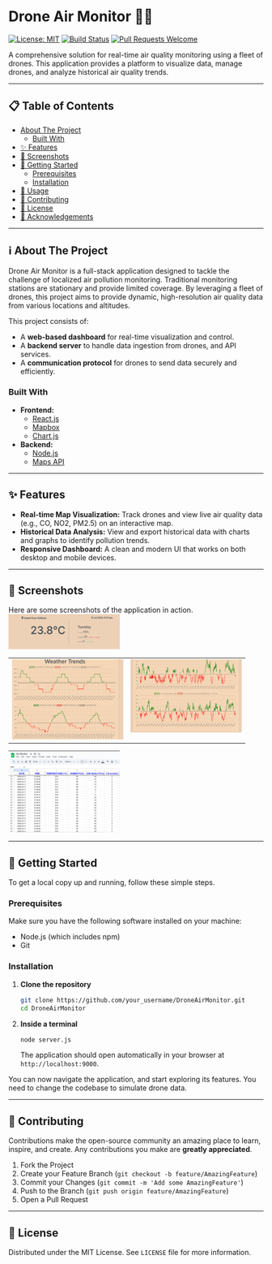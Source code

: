# Drone Air Monitor 🚁💨

[![License: MIT](https://img.shields.io/badge/License-MIT-yellow.svg)](https://opensource.org/licenses/MIT)
[![Build Status](https://img.shields.io/badge/build-passing-brightgreen.svg)]()
[![Pull Requests Welcome](https://img.shields.io/badge/PRs-welcome-brightgreen.svg)](http://makeapullrequest.com)

A comprehensive solution for real-time air quality monitoring using a fleet of drones. This application provides a platform to visualize data, manage drones, and analyze historical air quality trends.

---

## 📋 Table of Contents

- [About The Project](#-about-the-project)
  - [Built With](#built-with)
- [✨ Features](#-features)
- [📸 Screenshots](#-screenshots)
- [🚀 Getting Started](#-getting-started)
  - [Prerequisites](#prerequisites)
  - [Installation](#installation)
- [🔧 Usage](#-usage)
- [🤝 Contributing](#-contributing)
- [📝 License](#-license)
- [🙏 Acknowledgements](#-acknowledgements)

---

## ℹ️ About The Project

Drone Air Monitor is a full-stack application designed to tackle the challenge of localized air pollution monitoring. Traditional monitoring stations are stationary and provide limited coverage. By leveraging a fleet of drones, this project aims to provide dynamic, high-resolution air quality data from various locations and altitudes.

This project consists of:
*   A **web-based dashboard** for real-time visualization and control.
*   A **backend server** to handle data ingestion from drones, and API services.
*   A **communication protocol** for drones to send data securely and efficiently.

### Built With


*   **Frontend:**
    *   [React.js](https://reactjs.org/)
    *   [Mapbox](https://www.mapbox.com/)
    *   [Chart.js](https://www.chartjs.org/)
*   **Backend:**
    *   [Node.js](https://nodejs.org/)
    *   [Maps API](https://console.cloud.google.com/)

---

## ✨ Features

*   **Real-time Map Visualization:** Track drones and view live air quality data (e.g., CO, NO2, PM2.5) on an interactive map.
*   **Historical Data Analysis:** View and export historical data with charts and graphs to identify pollution trends.
*   **Responsive Dashboard:** A clean and modern UI that works on both desktop and mobile devices.

---

## 📸 Screenshots

Here are some screenshots of the application in action.
<img src="screenshot/main.png" width="220" alt="Screenshot 1">
<table align="center">
<tr>
    <td align="center" valign="top"><img src="screenshot/second.png" width="220" alt="Screenshot 2"></td>
    <td align="center" valign="top"><img src="screenshot/trend.png" width="220" alt="Screenshot 3"></td>
  </tr>
</table>
<img src="screenshot/data.png" width="220" alt="Screenshot 4">

---

## 🚀 Getting Started

To get a local copy up and running, follow these simple steps.

### Prerequisites

Make sure you have the following software installed on your machine:

*   Node.js (which includes npm)
*   Git

### Installation

1.  **Clone the repository**
    ```sh
    git clone https://github.com/your_username/DroneAirMonitor.git
    cd DroneAirMonitor
    ```

2.  **Inside a terminal**
    ```node
    node server.js
    ```
    The application should open automatically in your browser at `http://localhost:9000`.

You can now navigate the application, and start exploring its features. You need to change the codebase to simulate drone data.

---

## 🤝 Contributing

Contributions make the open-source community an amazing place to learn, inspire, and create. Any contributions you make are **greatly appreciated**.

1.  Fork the Project
2.  Create your Feature Branch (`git checkout -b feature/AmazingFeature`)
3.  Commit your Changes (`git commit -m 'Add some AmazingFeature'`)
4.  Push to the Branch (`git push origin feature/AmazingFeature`)
5.  Open a Pull Request

---

## 📝 License

Distributed under the MIT License. See `LICENSE` file for more information.
